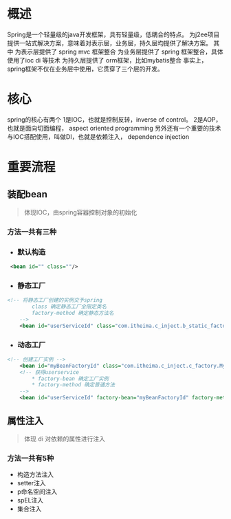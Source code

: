 # 概述
Spring是一个轻量级的java开发框架，具有轻量级，低耦合的特点。
为j2ee项目提供一站式解决方案，意味着对表示层，业务层，持久层均提供了解决方案。
其中
为表示层提供了 spring mvc 框架整合
为业务层提供了 spring 框架整合，具体使用了ioc di 等技术
为持久层提供了 orm框架，比如mybatis整合
事实上，spring框架不仅在业务层中使用，它贯穿了三个层的开发。


# 核心
spring的核心有两个
1是IOC，也就是控制反转，inverse of control。
2是AOP， 也就是面向切面编程， aspect oriented programming
另外还有一个重要的技术与IOC搭配使用，叫做DI，也就是依赖注入， dependence injection

# 重要流程
## 装配bean
>体现IOC，由spring容器控制对象的初始化
### 方法一共有三种
* ### 默认构造
```xml
 <bean id="" class=""/>
```

* ### 静态工厂
```xml
<!-- 将静态工厂创建的实例交予spring
		class 确定静态工厂全限定类名
		factory-method 确定静态方法名
	-->
	<bean id="userServiceId" class="com.itheima.c_inject.b_static_factory.MyBeanFactory" factory-method="createService"></bean>
```

* ### 动态工厂

```xml
<!-- 创建工厂实例 -->
	<bean id="myBeanFactoryId" class="com.itheima.c_inject.c_factory.MyBeanFactory"></bean>
	<!-- 获得userservice
		* factory-bean 确定工厂实例
		* factory-method 确定普通方法
	-->
	<bean id="userServiceId" factory-bean="myBeanFactoryId" factory-method="createService"></bean>

```

## 属性注入
>体现 di 对依赖的属性进行注入
### 方法一共有5种
* 构造方法注入
* setter注入
* p命名空间注入
* spEL注入
* 集合注入
